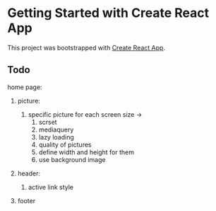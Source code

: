 # Getting Started with Create React App

This project was bootstrapped with [Create React App](https://github.com/facebook/create-react-app).

## Todo

home page:

1. picture:

   1. specific picture for each screen size ->
      1. scrset
      2. mediaquery
      3. lazy loading
      4. quality of pictures
      5. define width and height for them
      6. use background image

2. header:
   1. active link style
3. footer

